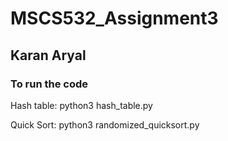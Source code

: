 # MSCS532_Assignment3

## Karan Aryal


### To run the code

Hash table: python3 hash_table.py

Quick Sort: python3 randomized_quicksort.py